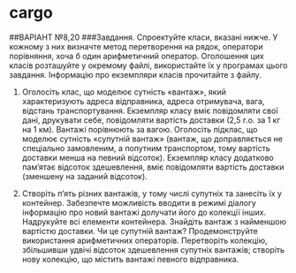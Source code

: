 # cargo

##ВАРІАНТ №8,20
###Завдання. Спроектуйте класи, вказані нижче. У кожному з них визначте метод перетворення на рядок,  оператори  порівняння,  хоча  б  один  арифметичний  оператор.  Оголошення  цих  класів розташуйте  у  окремому  файлі,  використайте  їх  у  програмах  цього  завдання.  Інформацію  про екземпляри класів прочитайте з файлу.

1. Оголосіть  клас,  що  моделює  сутність  «вантаж»,  який  характеризують  адреса  відправника, адреса отримувача, вага, відстань транспортування. Екземпляр класу вміє повідомляти свої дані,  друкувати  себе,  повідомляти  вартість доставки  (2,5  г.о.  за  1 кг на  1 км).  Вантажі порівнюють за вагою. Оголосіть підклас, що моделює сутність «супутній вантаж» (вантаж, що доправляється не спеціально замовленим, а попутним транспортом, тому вартість доставки менша на певний відсоток). Екземпляр класу додатково пам’ятає відсоток здешевлення, вміє повідомляти вартість доставки (зменшену на заданий відсоток).

2. Створіть п’ять різних вантажів, у тому числі супутніх та занесіть їх у контейнер. Забезпечте можливість вводити в режимі діалогу інформацію про новий вантажі долучати його до колекції інших. Надрукуйте всі елементи контейнера. Знайдіть вантаж з найменшою вартістю доставки. Чи це супутній вантаж? Продемонструйте використання арифметичних операторів. Перетворіть колекцію, збільшивши удвічі відсоток здешевлення супутніх вантажів; створіть нову колекцію, що містить вантажі певного відправника.
